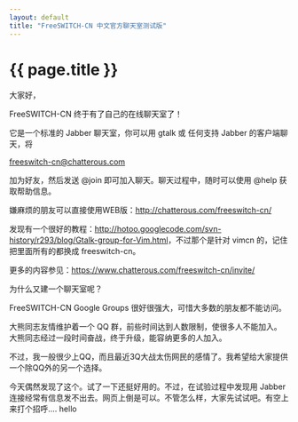 ```yaml
---
layout: default
title: "FreeSWITCH-CN 中文官方聊天室测试版"
---
```


# {{ page.title }}

大家好，

FreeSWITCH-CN 终于有了自己的在线聊天室了！

它是一个标准的 Jabber 聊天室，你可以用  gtalk 或 任何支持 Jabber 的客户端聊天，将

freeswitch-cn@chatterous.com

加为好友，然后发送 @join 即可加入聊天。聊天过程中，随时可以使用 @help 获取帮助信息。


嫌麻烦的朋友可以直接使用WEB版：<http://chatterous.com/freeswitch-cn/>

发现有一个很好的教程：<http://hotoo.googlecode.com/svn-history/r293/blog/Gtalk-group-for-Vim.html>，不过那个是针对 vimcn 的，记住把里面所有的都换成 freeswitch-cn。

更多的内容参见：<https://www.chatterous.com/freeswitch-cn/invite/>


为什么又建一个聊天室呢？

FreeSWITCH-CN Google Groups 很好很强大，可惜大多数的朋友都不能访问。

大熊同志友情维护着一个 QQ 群，前些时间达到人数限制，使很多人不能加入。大熊同志经过一段时间奋战，终于升级，能容纳更多的人加入。

不过，我一般很少上QQ，而且最近3Q大战太伤网民的感情了。我希望给大家提供一个除QQ外的另一个选择。

今天偶然发现了这个。试了一下还挺好用的。不过，在试验过程中发现用 Jabber 连接经常有信息发不出去。网页上倒是可以。不管怎么样，大家先试试吧。有空上来打个招呼.... hello

